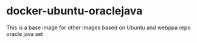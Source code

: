 # docker-ubuntu-oraclejava
This is a base image for other images based on Ubuntu and webppa repo oracle java set
